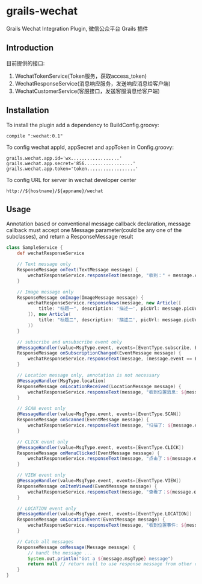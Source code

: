 grails-wechat
=============

Grails Wechat Integration Plugin, 微信公众平台 Grails 插件 

## Introduction

目前提供的接口:

1. WechatTokenService(Token服务，获取access_token)
2. WechatResponseService(消息响应服务，发送响应消息给客户端)
3. WechatCustomerService(客服接口，发送客服消息给客户端)

## Installation

To install the plugin add a dependency to BuildConfig.groovy:
~~~~~~~~~~~
compile ":wechat:0.1"
~~~~~~~~~~~

To config wechat appId, appSecret and appToken in Config.groovy:
~~~~~~~~~~~
grails.wechat.app.id='wx..................'
grails.wechat.app.secret='856..................'
grails.wechat.app.token='token..................'
~~~~~~~~~~~

To config URL for server in wechat developer center
~~~~~~~~~~~
http://${hostname}/${appname}/wechat
~~~~~~~~~~~


## Usage

Annotation based or conventional message callback declaration, message callback must accept one Message parameter(could be any one of the subclasses), and return a ResponseMessage result

~~~~~~~~~~~groovy
class SampleService {
    def wechatResponseService

    // Text message only
    ResponseMessage onText(TextMessage message) {
        wechatResponseService.responseText(message, "收到：" + message.content)
    }

    // Image message only
    ResponseMessage onImage(ImageMessage message) {
        wechatResponseService.responseNews(message, new Article([
            title: "标题一", description: '描述一', picUrl: message.picUrl
        ]), new Article(
            title: "标题二", description: '描述二', picUrl: message.picUrl
        ))
    }

    // subscribe and unsubscribe event only
    @MessageHandler(value=MsgType.event, events=[EventType.subscribe, EventType.unsubscribe])
    ResponseMessage onSubscriptionChanged(EventMessage message) {
        wechatResponseService.responseText(message, (message.event == EventType.subscribe) ? '欢迎' : '再见')
    }

    // Location message only, annotation is not necessary
    @MessageHandler(MsgType.location)
    ResponseMessage onLocationReceived(LocationMessage message) {
        wechatResponseService.responseText(message, "收到位置消息: ${message.label}")
    }

    // SCAN event only
    @MessageHandler(value=MsgType.event, events=[EventType.SCAN])
    ResponseMessage onScanned(EventMessage message) {
        wechatResponseService.responseText(message, "扫描了: ${message.eventKey}")
    }

    // CLICK event only
    @MessageHandler(value=MsgType.event, events=[EventType.CLICK])
    ResponseMessage onMenuClicked(EventMessage message) {
        wechatResponseService.responseText(message, "点击了：${message.eventKey}")
    }

    // VIEW event only
    @MessageHandler(value=MsgType.event, events=[EventType.VIEW])
    ResponseMessage onItemViewed(EventMessage message) {
        wechatResponseService.responseText(message, "查看了：${message.eventKey}")
    }

    // LOCATION event only
    @MessageHandler(value=MsgType.event, events=[EventType.LOCATION])
    ResponseMessage onLocationEvent(EventMessage message) {
        wechatResponseService.responseText(message, "收到位置事件: ${message.latitude}:${message.longitude}")
    }

    // Catch all messages
    ResponseMessage onMessage(Message message) {
        // handl the message ...
        System.out.println("Got a ${message.msgType} message")
        return null // return null to use response message from other callback
    }
}

~~~~~~~~~~~

